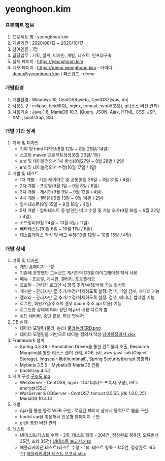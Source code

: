 # yeonghoon.kim


### 프로젝트 정보
1. 프로젝트 명 : yeonghoon.kim
2. 개발기간 : 2020/08/12 ~ 2020/10/17
3. 참여인원 : 1명
4. 담당업무 : 기획, 설계, 디자인, 개발, 테스트, 인프라구축
5. 실제 페이지 : https://yeonghoon.kim
5. 데모 페이지 : https://demo.yeonghoon.kim - 아이디 : demo@yeonghoon.kim / 패스워드 : demo


### 개발환경
1. 개발환경 : Windows 10, CentOS8(web), CentOS7(was, db)
2. 사용도구 : eclipse, heidiSQL, nginx, tomcat, svn(배포용), git(소스 버전 관리)
3. 사용기술 : Java 1.8, MariaDB 10.3, jQuery, JSON, Ajax, HTML, CSS, JSP, XML, bootstrap, SSL


### 개발 기간 상세
1. 기획 및 디자인
    + 기획 및 html 디자인(8월 12일 ~ 8월 25일/ 14일)
    + 스프링 maven 프로젝트생성(8월 26일/ 1일)
    + erd 및 테이블정의서 1차 완성(8월27일 ~ 8월 28일 / 2일)
    + erd 및 테이블정의서 수정(10월 17일 / 1일)
2. 개발 및 테스트
    + 1차 개발 - 기본 레이아웃 및 공통(8월 28일 ~ 8월 31일 / 4일)
    + 2차 개발 - 프로필(9월 1일 ~ 9월 8일 / 8일)
    + 3차 개발 - 게시판(9월 9일 ~ 9월 12일 / 4일)
    + 4차 개발 - 갤러리(9월 13일 ~ 9월 14일 / 2일)
    +  알파테스트(9월 15일 ~ 9월 18일 / 4일)
    + 5차 개발 - 알파테스트 중 발견한 버그 수정 및 기능 추가(9월 19일 ~ 9월 22일 / 4일)
    + 코드정리(9월 24일 ~ 10월 5일 / 11일)
    + 베타테스트(10월 6일 ~ 10월 11일 / 6일)
    + 테스트케이스 작성 및 버그 수정(10월 12일 ~ 10월 15일 / 4일)


### 개발 상세
1. 기획 및 디자인
    + 개인 홈페이지 구성
    + 기존에 운영했던 그누보드 게시판의 DB를 마이그레이션 해서 사용
    + 메뉴 - 프로필, 게시판, 갤러리, 포트폴리오
    + 프로필 - 관리자 로그인 시 항목 추가/수정/삭제 기능 활성화
    + 게시판 - 관리자만 글 추가/수정/삭제하도록 설정. 검색, 파일 첨부, 에디터 기능
    + 갤러리 - 관리자만 글 추가/수정/삭제하도록 설정. 검색, 에디터, 썸네일 기능
    + 로그인, 회원가입(주소의 경우 daum 주소 api 이용) 기능
    + 로그인한 상태에 따라 상단 메뉴바 내용 다르게 함
    + 상단 네비바, 중단 본문, 하단 연락처
2. DB 설계
    + 데이터 모델링(물리, 논리) [
물리논리ERD.png](https://github.com/kimyeonghoon/yeonghoon.kim/blob/master/03.%20erd%20%EB%B0%8F%20%ED%85%8C%EC%9D%B4%EB%B8%94%EC%A0%95%EC%9D%98%EC%84%9C/%EB%AC%BC%EB%A6%AC%EB%85%BC%EB%A6%ACERD.png)
    + 데이터 모델링을 기반으로 테이블 정의서 작성 [테이블정의서.xlsx](https://github.com/kimyeonghoon/yeonghoon.kim/blob/master/03.%20erd%20%EB%B0%8F%20%ED%85%8C%EC%9D%B4%EB%B8%94%EC%A0%95%EC%9D%98%EC%84%9C/%ED%85%8C%EC%9D%B4%EB%B8%94%EC%A0%95%EC%9D%98%EC%84%9C.xlsx)
3. Framework 설계
    + Spring 4.3.28 - Annotation Driven을 통한 컨트롤러 호출, Resource Mapping을 통한 리소스 폴더 관리, AOP, jstl, aws-java-sdk(Object Storage), imgscalr-lib(thumbnail), Spring Security(bcrypt 암호화)
    + Mybatis 3.5.5 - Mybatis와 MariaDB 연동
    + bootstrap 4.5.2
4. 서버 구성 [구조도.jpg](https://raw.githubusercontent.com/kimyeonghoon/yeonghoon.kim/master/01.%20%EA%B8%B0%ED%9A%8D/%EA%B5%AC%EC%A1%B0%EB%8F%84.JPG)
    + WebServer - CentOS8, nginx 1.14.1(리버스 프록시 구성), let's encrypt(SSL)
    + WasServer & DBServer - CentOS7, tomcat 8.5.55, jdk 1.8.0_251, MariaDB 10.4.13
5. 개발
    + Ajax를 통한 동적 WEB 구현 : 로딩된 페이지 상에서 동적으로 웹을 구현.
    + bootstrap을 이용해서 반응형 웹페이지 구현.
    + git을 통한 버전 관리
6. 테스트
    + UI테스트(테스트 수행 - 2회, 테스트 항목 - 204건, 정상완료 169건, 오류발생 35건, 조치 35건)
    [UI테스트 보고서.xlsx](https://github.com/kimyeonghoon/yeonghoon.kim/blob/master/05.%20%ED%85%8C%EC%8A%A4%ED%8A%B8%EC%BC%80%EC%9D%B4%EC%8A%A4/UI%ED%85%8C%EC%8A%A4%ED%8A%B8%20%EB%B3%B4%EA%B3%A0%EC%84%9C.xlsx)
    + 애플리케이션 테스트(테스트 수행 - 1회, 테스트 항목 - 145건, 정상완료 145건)
    [애플리케이션 테스트 보고서.xlsx](https://github.com/kimyeonghoon/yeonghoon.kim/blob/master/05.%20%ED%85%8C%EC%8A%A4%ED%8A%B8%EC%BC%80%EC%9D%B4%EC%8A%A4/%EC%95%A0%ED%94%8C%EB%A6%AC%EC%BC%80%EC%9D%B4%EC%85%98%20%ED%85%8C%EC%8A%A4%ED%8A%B8%20%EB%B3%B4%EA%B3%A0%EC%84%9C.xlsx)
